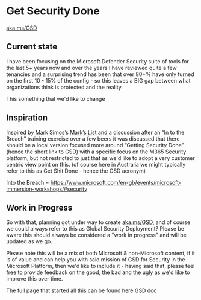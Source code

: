 # Get Security Done
[aka.ms/GSD](https://aka.ms/GSD)

## Current state
I have been focusing on the Microsoft Defender Security suite of tools for the last 5+ years now and over the years I have reviewed quite a few tenancies and a surprising trend has been that over 80+% have only turned on the first 10 - 15% of the config - so this leaves a BIG gap between what organizations think is protected and the reality.

This something that we'd like to change

## Inspiration
Inspired by Mark Simos’s [Mark’s List](https://aka.ms/markslist) and a discussion after an “In to the Breach” training exercise over a few beers it was discussed that there should be a local version focused more around “Getting Security Done” (hence the short link to GSD) with a specific focus on the M365 Security platform, but not restricted to just that as we'd like to adopt a very customer centric view point on this. (of course here in Australia we might typically refer to this as Get Shit Done - hence the GSD acronym)

Into the Breach = <https://www.microsoft.com/en-gb/events/microsoft-immersion-workshops/#security>

## Work in Progress
So with that, planning got under way to create [aka.ms/GSD](https://aka.ms/GSD), and of course we could always refer to this as Global Security Deployment? Please be aware this should always be considered a "work in progress" and will be updated as we go.

Please note this will be a mix of both Microsoft & non-Microsoft content, if it is of value and can help you with said mission of GSD for Security in the Microsoft Platform, then we'd like to include it - having said that, please feel free to provide feedback on the good, the bad and the ugly as we'd like to improve this over time.

The full page that started all this can be found here [GSD](./GSD.md) doc
